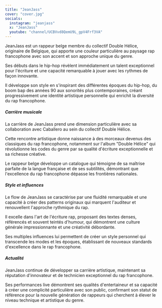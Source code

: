 ```yaml
---
title: "JeanJass"
cover: "cover.jpg"
socials:
  instagram: "jeanjass"
  x: "JeanJass"
  youtube: "channel/UCBVvd8QemU9L_gpV4Frf3VA"
---
```


JeanJass est un rappeur belge membre du collectif Double Hélice, originaire de Belgique, qui apporte une couleur
particulière au paysage rap francophone avec son accent et son approche unique du genre.

Ses débuts dans le hip-hop révèlent immédiatement un talent exceptionnel pour l'écriture et une capacité remarquable à
jouer avec les rythmes de façon innovante.

Il développe son style en s'inspirant des différentes époques du hip-hop, du boom bap des années 90 aux sonorités plus
contemporaines, créant progressivement une identité artistique personnelle qui enrichit la diversité du rap francophone.

##### Carrière musicale

La carrière de JeanJass prend une dimension particulière avec sa collaboration avec Caballero au sein du collectif
Double Hélice.

Cette rencontre artistique donne naissance à des morceaux devenus des classiques du rap francophone, notamment sur
l'album "Double Hélice" qui révolutionne les codes du genre par sa qualité d'écriture exceptionnelle et sa richesse
créative.

Le rappeur belge développe un catalogue qui témoigne de sa maîtrise parfaite de la langue française et de ses
subtilités, démontrant que l'excellence du rap francophone dépasse les frontières nationales.

##### Style et influences

Le flow de JeanJass se caractérise par une fluidité remarquable et une capacité à créer des patterns originaux qui
marquent l'auditeur et renouvellent l'approche rythmique du rap.

Il excelle dans l'art de l'écriture rap, proposant des textes denses, référencés et souvent teintés d'humour, qui
démontrent une culture générale impressionnante et une créativité débordante.

Ses multiples influences lui permettent de créer un style personnel qui transcende les modes et les époques, établissant
de nouveaux standards d'excellence dans le rap francophone.

##### Actualité

JeanJass continue de développer sa carrière artistique, maintenant sa réputation d'innovateur et de technicien
exceptionnel du rap francophone.

Ses performances live démontrent ses qualités d'entertaineur et sa capacité à créer une complicité particulière avec son
public, confirmant son statut de référence pour la nouvelle génération de rappeurs qui cherchent à élever le niveau
technique et artistique du genre.
